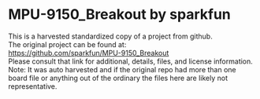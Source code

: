 
# MPU-9150_Breakout by sparkfun  
This is a harvested standardized copy of a project from github.  
The original project can be found at:  
https://github.com/sparkfun/MPU-9150_Breakout  
Please consult that link for additional, details, files, and license information.  
Note: It was auto harvested and if the original repo had more than one board file or anything out of the ordinary the files here are likely not representative.  
    